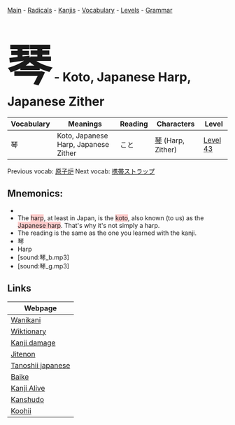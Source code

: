 <style> bigfont {font-size: 100px}</style>
[Main](../README.md) -
[Radicals](../radicals.md) -
[Kanjis](../kanjis.md) -
[Vocabulary](../vocabulary.md) -
[Levels](../levels.md) -
[Grammar](../grammar.md)
# <bigfont> 琴</bigfont> - Koto, Japanese Harp, Japanese Zither 

| Vocabulary | Meanings | Reading | Characters | Level |
| --- | --- | --- | --- | --- |
| 琴 | Koto, Japanese Harp, Japanese Zither | こと |  [琴](../kanjis/琴.md) (Harp, Zither) | [Level 43](../levels/wk_level43.md) |

Previous vocab: [原子炉](原子炉.md) Next vocab: [携帯ストラップ](携帯ストラップ.md) 

## Mnemonics:

* 
* The <span style="background-color:#ffcccb"> harp</span>, at least in Japan, is the <span style="background-color:#ffcccb"> koto</span>, also known (to us) as the <span style="background-color:#ffcccb"> Japanese harp</span>. That's why it's not simply a harp.
* The reading is the same as the one you learned with the kanji.
* 琴
* Harp
* [sound:琴_b.mp3]
* [sound:琴_g.mp3]


## Links 

| Webpage |
| --- |
| [Wanikani          ](https://www.wanikani.com/kanji/琴) |
| [Wiktionary        ](https://en.wiktionary.org/wiki/琴) |
| [Kanji damage      ](http://www.kanjidamage.com/kanji/search?utf8=✓&q=琴) |
| [Jitenon           ](https://jitenon.com/kanji/琴) |
| [Tanoshii japanese ](https://www.tanoshiijapanese.com/dictionary/kanji.cfm?k=琴) |
| [Baike             ](https://baike.baidu.com/item/琴) |
| [Kanji Alive       ](https://app.kanjialive.com/琴) |
| [Kanshudo          ](https://www.kanshudo.com/searchmn?q=琴) |
| [Koohii            ](https://kanji.koohii.com/study/kanji/琴) |
